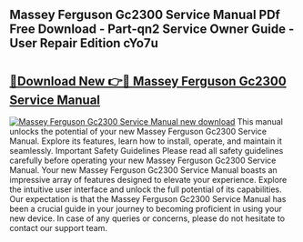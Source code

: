 ## Massey Ferguson Gc2300 Service Manual PDf Free Download - Part-qn2 Service Owner Guide - User Repair Edition cYo7u

# <h2><a href="http://bc95818.oget.top/?id=Massey+Ferguson+Gc2300+Service+Manual">🔗Download New 👉🔴 Massey Ferguson Gc2300 Service Manual</a></h2>

[![Massey Ferguson Gc2300 Service Manual new download](https://i.imgur.com/5g1atiW.png)](http://bc95818.oget.top/?id=Massey+Ferguson+Gc2300+Service+Manual)
This manual unlocks the potential of your new Massey Ferguson Gc2300 Service Manual. Explore its features, learn how to install, operate, and maintain it seamlessly. Important Safety Guidelines Please read all safety guidelines carefully before operating your new Massey Ferguson Gc2300 Service Manual. Your new Massey Ferguson Gc2300 Service Manual boasts an impressive array of features designed to elevate your experience. Explore the intuitive user interface and unlock the full potential of its capabilities. Our expectation is that the Massey Ferguson Gc2300 Service Manual has been a crucial guide in your journey to becoming proficient in using your new device. In case of any queries or concerns, please do not hesitate to contact our support team.
